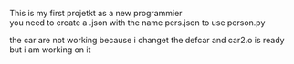 This is my first projetkt as a new programmier                                                                                                                                    
you need to create a .json with the name pers.json to use person.py

the car are not working because i changet the defcar and car2.o is ready but i am working on it
